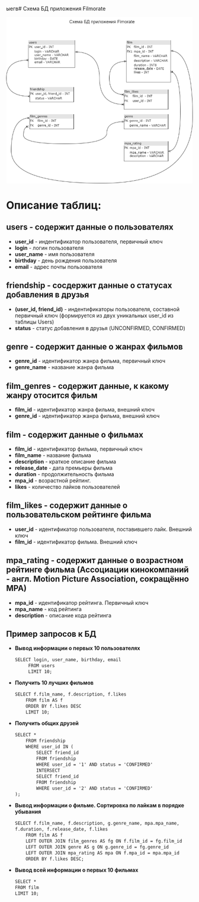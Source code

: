 ыегв# Схема БД приложения Filmorate


![Схема БД приложения Filmorate](documents/DB_filmorate_scheme.png)

# Описание таблиц:

## users - содержит данные о пользователях

* **user_id** - индентификатор пользователя, первичный ключ
* **login** - логин пользователя
* **user_name** - имя пользователя
* **birthday** - день рождения пользователя
* **email** - адрес почты пользователя


## friendship - сосдержит данные о статусах добавления в друзья

* **(user_id, friend_id)** - индентификаторы пользователя, составной первичный ключ (формируется из двух уникальных user_id из таблицы Users)
* **status** - статус добавления в друзья (UNCONFIRMED, CONFIRMED)


## genre - содержит данные о жанрах фильмов

* **genre_id** - идентификатор жанра фильма, первичный ключ
* **genre_name** - название жанра фильма


## film_genres - содержит данные, к какому жанру отосится фильм

* **film_id** - идентификатор жанра фильма, внешний ключ
* **genre_id** - идентификатор жанра фильма, внешний ключ


## film - содержит данные о фильмах

* **film_id** - идентификатор фильма, первичный ключ
* **film_name** - название фильма
* **description** - краткое описание фильма
* **release_date** - дата премьеры фильма
* **duration** - продолжительность фильма
* **mpa_id** - возрастной рейтинг.
* **likes** - количество лайков пользователей

## film_likes - содержит данные о пользовательском рейтинге фильма

* **user_id** - идентификатор пользователя, поставившего лайк. Внешний ключ 
* **film_id** - идентификатор фильма. Внешний ключ

## mpa_rating - содержит данные о возрастном рейтинге фильма (Ассоциации кинокомпаний - англ. Motion Picture Association, сокращённо МРА)

* **mpa_id** - идентификатор рейтинга. Первичный ключ
* **mpa_name** - код рейтинга
* **description** - описание кода рейтинга

## Пример запросов к БД

* **Вывод информации о первых 10 пользователях**

   ```
   SELECT login, user_name, birthday, email
        FROM users
        LIMIT 10;
   ```

* **Получить 10 лучших фильмов**

    ```
    SELECT f.film_name, f.description, f.likes
        FROM film AS f
        ORDER BY f.likes DESC
        LIMIT 10;
    ```

* **Получить общих друзей**
  
    ```
    SELECT *
        FROM friendship
        WHERE user_id IN (
            SELECT friend_id
            FROM friendship
            WHERE user_id = '1' AND status = 'CONFIRMED'
            INTERSECT
            SELECT friend_id
            FROM friendship
            WHERE user_id = '2' AND status = 'CONFIRMED'
    );
    ```

* **Вывод информации о фильме. Сортировка по лайкам в порядке убывания**

    ```
    SELECT f.film_name, f.description, g.genre_name, mpa.mpa_name, f.duration, f.release_date, f.likes
        FROM film AS f
        LEFT OUTER JOIN film_genres AS fg ON f.film_id = fg.film_id
		LEFT OUTER JOIN genre AS g ON g.genre_id = fg.genre_id
        LEFT OUTER JOIN mpa_rating AS mpa ON f.mpa_id = mpa.mpa_id
        ORDER BY f.likes DESC;
    ```

* **Вывод всей информации о первых 10 фильмах**

    ```
    SELECT *
    FROM film
    LIMIT 10;
    ```